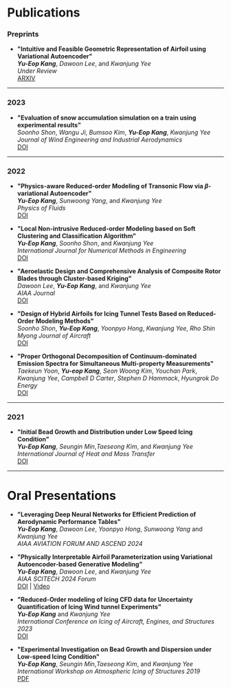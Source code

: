 # **Publications**

### Preprints
- **"Intuitive and Feasible Geometric Representation of Airfoil using Variational Autoencoder"**  
  ***Yu-Eop Kang***, *Dawoon Lee*, and *Kwanjung Yee*  
  *Under Review*  
  [ARXIV](https://arxiv.org/abs/2311.10921)

---
### 2023

- **"Evaluation of snow accumulation simulation on a train using experimental results"**  
  *Soonho Shon*, *Wangu Ji*, *Bumsoo Kim*, ***Yu-Eop Kang***, *Kwanjung Yee*   
  *Journal of Wind Engineering and Industrial Aerodynamics*   
  [DOI](https://doi.org/10.1016/j.jweia.2022.105275)

---

### 2022

- **"Physics-aware Reduced-order Modeling of Transonic Flow via $\beta$-variational Autoencoder"**  
  ***Yu-Eop Kang***, *Sunwoong Yang*, and *Kwanjung Yee*  
  *Physics of Fluids*  
  [DOI](https://doi.org/10.1063/5.0097740)

- **"Local Non-intrusive Reduced-order Modeling based on Soft Clustering and Classification Algorithm"**  
  ***Yu-Eop Kang***, *Soonho Shon*, and *Kwanjung Yee*  
  *International Journal for Numerical Methods in Engineering*  
  [DOI](https://doi.org/10.1002/nme.6934) 

- **"Aeroelastic Design and Comprehensive Analysis of Composite Rotor Blades through Cluster-based Kriging"**  
  *Dawoon Lee*, ***Yu-Eop Kang***, and *Kwanjung Yee*  
  *AIAA Journal*  
  [DOI](https://doi.org/10.2514/1.J061820)


- **"Design of Hybrid Airfoils for Icing Tunnel Tests Based on Reduced-Order Modeling Methods"**  
  *Soonho Shon*, ***Yu-Eop Kang***, *Yoonpyo Hong*, *Kwanjung Yee*, *Rho Shin Myong*
  *Journal of Aircraft*  
  [DOI](https://doi.org/10.2514/1.C036435)

- **"Proper Orthogonal Decomposition of Continuum-dominated Emission Spectra for Simultaneous Multi-property Measurements"**  
  *Taekeun Yoon*, ***Yu-eop Kang***, *Seon Woong Kim*, *Youchan Park*, *Kwanjung Yee*, *Campbell D Carter*, *Stephen D Hammack*, *Hyungrok Do*
  *Energy*  
  [DOI](https://doi.org/10.1016/j.energy.2022.124458)

---

### 2021

- **"Initial Bead Growth and Distribution under Low Speed Icing Condition"**  
  ***Yu-Eop Kang***, *Seungin Min*,*Taeseong Kim*, and *Kwanjung Yee*  
  *International Journal of Heat and Mass Transfer*  
  [DOI](https://doi.org/10.1016/j.ijheatmasstransfer.2019.119115)

  
---

# **Oral Presentations**
- **"Leveraging Deep Neural Networks for Efficient Prediction of Aerodynamic Performance Tables"**  
  ***Yu-Eop Kang***, *Dawoon Lee*, *Yoonpyo Hong*, *Sunwoong Yang* and *Kwanjung Yee*  
  *AIAA AVIATION FORUM AND ASCEND 2024*   


- **"Physically Interpretable Airfoil Parameterization using Variational Autoencoder-based Generative Modeling"**  
  ***Yu-Eop Kang***, *Dawoon Lee*, and *Kwanjung Yee*  
  *AIAA SCITECH 2024 Forum*  
  [DOI](https://doi.org/10.2514/6.2024-0685) | [Video](#)

- **"Reduced-Order modeling of Icing CFD data for Uncertainty Quantification of Icing Wind tunnel Experiments"**  
  ***Yu-Eop Kang*** and *Kwanjung Yee*  
  *International Conference on Icing of Aircraft, Engines, and Structures 2023*   
  [DOI](https://doi.org/10.4271/2023-01-1472) 


- **"Experimental Investigation on Bead Growth and Dispersion under Low-speed Icing Condition"**  
  ***Yu-Eop Kang***, *Seungin Min*,*Taeseong Kim*, and *Kwanjung Yee*  
  *International Workshop on Atmospheric Icing of Structures 2019*  
  [PDF](#) 
